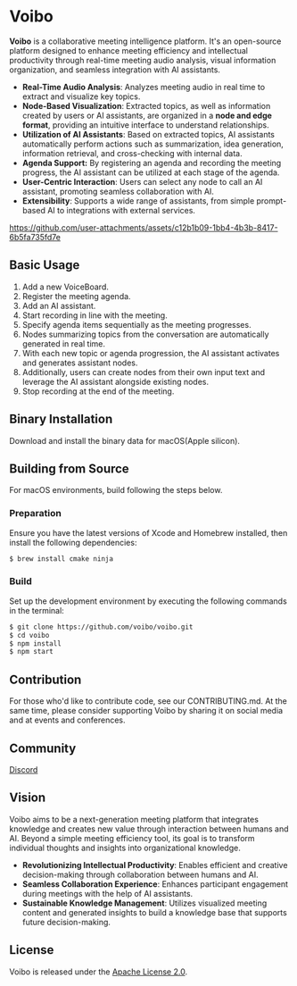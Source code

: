 # Voibo

**Voibo** is a collaborative meeting intelligence platform. It's an open-source platform designed to enhance meeting efficiency and intellectual productivity through real-time meeting audio analysis, visual information organization, and seamless integration with AI assistants.

- **Real-Time Audio Analysis**: Analyzes meeting audio in real time to extract and visualize key topics.
- **Node-Based Visualization**: Extracted topics, as well as information created by users or AI assistants, are organized in a **node and edge format**, providing an intuitive interface to understand relationships.
- **Utilization of AI Assistants**: Based on extracted topics, AI assistants automatically perform actions such as summarization, idea generation, information retrieval, and cross-checking with internal data.
- **Agenda Support:** By registering an agenda and recording the meeting progress, the AI assistant can be utilized at each stage of the agenda.
- **User-Centric Interaction**: Users can select any node to call an AI assistant, promoting seamless collaboration with AI.
- **Extensibility**: Supports a wide range of assistants, from simple prompt-based AI to integrations with external services.

https://github.com/user-attachments/assets/c12b1b09-1bb4-4b3b-8417-6b5fa735fd7e

## Basic Usage

1. Add a new VoiceBoard.
1. Register the meeting agenda.
1. Add an AI assistant.
1. Start recording in line with the meeting.
1. Specify agenda items sequentially as the meeting progresses.
1. Nodes summarizing topics from the conversation are automatically generated in real time.
1. With each new topic or agenda progression, the AI assistant activates and generates assistant nodes.
1. Additionally, users can create nodes from their own input text and leverage the AI assistant alongside existing nodes.
1. Stop recording at the end of the meeting.

## Binary Installation

Download and install the binary data for macOS(Apple silicon).

## Building from Source

For macOS environments, build following the steps below.

### Preparation

Ensure you have the latest versions of Xcode and Homebrew installed, then install the following dependencies:

```bash
$ brew install cmake ninja
```

### Build

Set up the development environment by executing the following commands in the terminal:

```bash
$ git clone https://github.com/voibo/voibo.git
$ cd voibo
$ npm install
$ npm start
```

## Contribution

For those who'd like to contribute code, see our CONTRIBUTING.md.
At the same time, please consider supporting Voibo by sharing it on social media and at events and conferences.

## Community

[Discord](https://discord.gg/b3pSPxEunM)

## Vision

Voibo aims to be a next-generation meeting platform that integrates knowledge and creates new value through interaction between humans and AI. Beyond a simple meeting efficiency tool, its goal is to transform individual thoughts and insights into organizational knowledge.

- **Revolutionizing Intellectual Productivity**: Enables efficient and creative decision-making through collaboration between humans and AI.
- **Seamless Collaboration Experience**: Enhances participant engagement during meetings with the help of AI assistants.
- **Sustainable Knowledge Management**: Utilizes visualized meeting content and generated insights to build a knowledge base that supports future decision-making.

## License

Voibo is released under the [Apache License 2.0](LICENSE).
